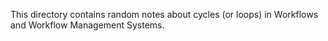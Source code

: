 This directory contains random notes about cycles (or loops) in Workflows and Workflow Management Systems.
